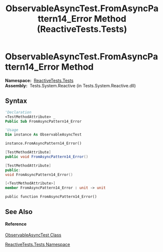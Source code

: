 ﻿---
title: ObservableAsyncTest.FromAsyncPattern14_Error Method  (ReactiveTests.Tests)
TOCTitle: FromAsyncPattern14_Error Method
ms:assetid: M:ReactiveTests.Tests.ObservableAsyncTest.FromAsyncPattern14_Error
ms:mtpsurl: https://msdn.microsoft.com/en-us/library/reactivetests.tests.observableasynctest.fromasyncpattern14_error(v=VS.103)
ms:contentKeyID: 36619264
ms.date: 06/28/2011
mtps_version: v=VS.103
f1_keywords:
- ReactiveTests.Tests.ObservableAsyncTest.FromAsyncPattern14_Error
dev_langs:
- CSharp
- JScript
- VB
- FSharp
- c++
---

# ObservableAsyncTest.FromAsyncPattern14\_Error Method

**Namespace:**  [ReactiveTests.Tests](hh289046\(v=vs.103\).md)  
**Assembly:**  Tests.System.Reactive (in Tests.System.Reactive.dll)

## Syntax

``` vb
'Declaration
<TestMethodAttribute> _
Public Sub FromAsyncPattern14_Error
```

``` vb
'Usage
Dim instance As ObservableAsyncTest

instance.FromAsyncPattern14_Error()
```

``` csharp
[TestMethodAttribute]
public void FromAsyncPattern14_Error()
```

``` c++
[TestMethodAttribute]
public:
void FromAsyncPattern14_Error()
```

``` fsharp
[<TestMethodAttribute>]
member FromAsyncPattern14_Error : unit -> unit 
```

``` jscript
public function FromAsyncPattern14_Error()
```

## See Also

#### Reference

[ObservableAsyncTest Class](hh314747\(v=vs.103\).md)

[ReactiveTests.Tests Namespace](hh289046\(v=vs.103\).md)

